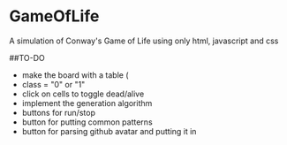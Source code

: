 # GameOfLife
A simulation of Conway's Game of Life using only html, javascript and css

##TO-DO
- make the board with a table (
- <td> class = "0" or "1"
- click on cells to toggle dead/alive
- implement the generation algorithm
- buttons for run/stop
- button for putting common patterns
- button for parsing github avatar and putting it in
